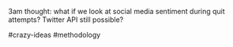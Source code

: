 3am thought: what if we look at social media sentiment during quit attempts? Twitter API still possible?

#crazy-ideas #methodology 